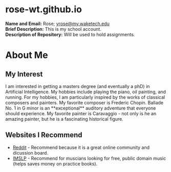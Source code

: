 # rose-wt.github.io

**Name and Email:** Rose; yrose@my.waketech.edu <br>
**Brief Description:** This is my school account. <br>
**Description of Repository:** Will be used to hold assignments. <br>

# About Me

## My Interest 

<p> I am interested in getting a masters degree (and eventually a phD) in Artificial Intelligence. My hobbies include playing the piano, oil painting, and running. For my hobbies, I am particularly inspired by the works of classical composers and painters. My favorite composer is Frederic Chopin. Ballade No. 1 in G minor is an **exceptional** auditory adventure that everyone should experience. My favorite painter is Caravaggio - not only is he an amazing painter, but he is a fascinating historical figure. </p>

## Websites I Recommend 

- [Reddit](https://www.reddit.com) - Recommend because it is a great online community and dicussion board. 
- [IMSLP](https://imslp.org/wiki/Main_Page) - Recommend for muscians looking for free, public domain music (helps saves money on practice books). 
